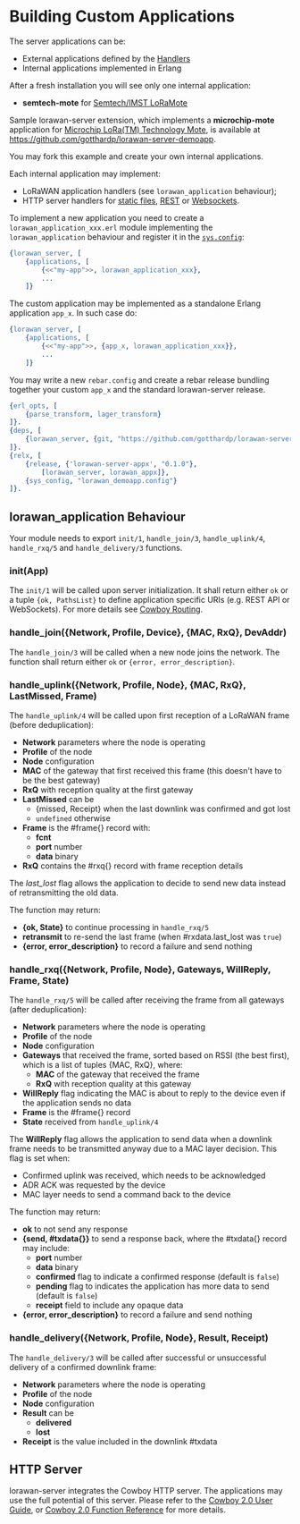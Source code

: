 # Building Custom Applications

The server applications can be:
 * External applications defined by the [Handlers](Handlers.md)
 * Internal applications implemented in Erlang

After a fresh installation you will see only one internal application:
 - **semtech-mote** for
   [Semtech/IMST LoRaMote](http://webshop.imst.de/loramote-lora-evaluation-tool.html)

Sample lorawan-server extension, which implements a **microchip-mote** application
for [Microchip LoRa(TM) Technology Mote](http://www.microchip.com/Developmenttools/ProductDetails.aspx?PartNO=dm164138),
is available at
https://github.com/gotthardp/lorawan-server-demoapp.

You may fork this example and create your own internal applications.

Each internal application may implement:
  * LoRaWAN application handlers (see `lorawan_application` behaviour);
  * HTTP server handlers for
[static files](https://ninenines.eu/docs/en/cowboy/2.0/guide/static_files/),
[REST](https://ninenines.eu/docs/en/cowboy/2.0/guide/rest_handlers/) or
[Websockets](https://ninenines.eu/docs/en/cowboy/2.0/guide/ws_handlers/).

To implement a new application you need to create a `lorawan_application_xxx.erl`
module implementing the `lorawan_application` behaviour and register it in the
[`sys.config`](../lorawan_server.config):
```erlang
{lorawan_server, [
    {applications, [
        {<<"my-app">>, lorawan_application_xxx},
        ...
    ]}
```

The custom application may be implemented as a standalone Erlang application `app_x`.
In such case do:
```erlang
{lorawan_server, [
    {applications, [
        {<<"my-app">>, {app_x, lorawan_application_xxx}},
        ...
    ]}
```

You may write a new `rebar.config` and create a rebar release bundling together
your custom `app_x` and the standard lorawan-server release.
```erlang
{erl_opts, [
    {parse_transform, lager_transform}
]}.
{deps, [
    {lorawan_server, {git, "https://github.com/gotthardp/lorawan-server.git", {branch, "master"}}}
]}.
{relx, [
    {release, {'lorawan-server-appx', "0.1.0"},
        [lorawan_server, lorawan_appx]},
    {sys_config, "lorawan_demoapp.config"}
]}.
```

## lorawan_application Behaviour

Your module needs to export `init/1`, `handle_join/3`, `handle_uplink/4`,
`handle_rxq/5` and `handle_delivery/3` functions.

### init(App)

The `init/1` will be called upon server initialization. It shall return either
`ok` or a tuple `{ok, PathsList}` to define application specific URIs (e.g.
REST API or WebSockets). For more details see
[Cowboy Routing](https://github.com/ninenines/cowboy/blob/master/doc/src/guide/routing.asciidoc).

### handle_join({Network, Profile, Device}, {MAC, RxQ}, DevAddr)

The `handle_join/3` will be called when a new node joins the network. The function
shall return either `ok` or `{error, error_description}`.

### handle_uplink({Network, Profile, Node}, {MAC, RxQ}, LastMissed, Frame)

The `handle_uplink/4` will be called upon first reception of a LoRaWAN frame
(before deduplication):
  - **Network** parameters where the node is operating
  - **Profile** of the node
  - **Node** configuration
  - **MAC** of the gateway that first received this frame (this doesn't have to be
    the best gateway)
  - **RxQ** with reception quality at the first gateway
  - **LastMissed** can be
    - {missed, Receipt} when the last downlink was confirmed and got lost
    - `undefined` otherwise
  - **Frame** is the #frame{} record with:
    - **fcnt**
    - **port** number
    - **data** binary
  - **RxQ** contains the #rxq{} record with frame reception details

The *last_lost* flag allows the application to decide to send new data instead of
retransmitting the old data.

The function may return:
  - **{ok, State}** to continue processing in `handle_rxq/5`
  - **retransmit** to re-send the last frame (when #rxdata.last_lost was `true`)
  - **{error, error_description}** to record a failure and send nothing

### handle_rxq({Network, Profile, Node}, Gateways, WillReply, Frame, State)

The `handle_rxq/5` will be called after receiving the frame from all gateways
(after deduplication):
  - **Network** parameters where the node is operating
  - **Profile** of the node
  - **Node** configuration
  - **Gateways** that received the frame, sorted based on RSSI (the best first),
    which is a list of tuples {MAC, RxQ}, where:
    - **MAC** of the gateway that received the frame
    - **RxQ** with reception quality at this gateway
  - **WillReply** flag indicating the MAC is about to reply to the device even if
    the application sends no data
  - **Frame** is the #frame{} record
  - **State** received from `handle_uplink/4`

The **WillReply** flag allows the application to send data when a downlink frame
needs to be transmitted anyway due to a MAC layer decision.
This flag is set when:
  * Confirmed uplink was received, which needs to be acknowledged
  * ADR ACK was requested by the device
  * MAC layer needs to send a command back to the device

The function may return:
  - **ok** to not send any response
  - **{send, #txdata{}}** to send a response back, where the #txdata{} record may include:
    - **port** number
    - **data** binary
    - **confirmed** flag to indicate a confirmed response (default is `false`)
    - **pending** flag to indicates the application has more data to send (default is `false`)
    - **receipt** field to include any opaque data
  - **{error, error_description}** to record a failure and send nothing

### handle_delivery({Network, Profile, Node}, Result, Receipt)

The `handle_delivery/3` will be called after successful or unsuccessful delivery
of a confirmed downlink frame:
  - **Network** parameters where the node is operating
  - **Profile** of the node
  - **Node** configuration
  - **Result** can be
    - **delivered**
    - **lost**
  - **Receipt** is the value included in the downlink #txdata

## HTTP Server

lorawan-server integrates the Cowboy HTTP server. The applications may use the
full potential of this server.
Please refer to the [Cowboy 2.0 User Guide](https://ninenines.eu/docs/en/cowboy/2.0/guide/),
or [Cowboy 2.0 Function Reference](https://ninenines.eu/docs/en/cowboy/2.0/manual/)
for more details.
